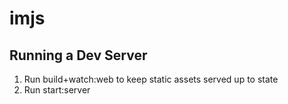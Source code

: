 # imjs

## Running a Dev Server

1. Run build+watch:web to keep static assets served up to state
2. Run start:server
